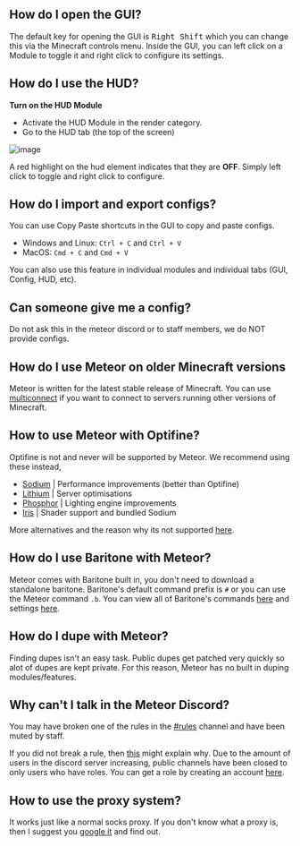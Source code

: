 ## How do I open the GUI?
The default key for opening the GUI is <kbd>Right Shift</kbd> which you can change this via the Minecraft controls menu.
Inside the GUI, you can left click on a Module to toggle it and right click to configure its settings.

## How do I use the HUD?

**Turn on the HUD Module**
- Activate the HUD Module in the render category.
- Go to the HUD tab (the top of the screen)

![image](https://user-images.githubusercontent.com/72693226/129832108-683ea81a-028c-4d96-8419-4a5dfde5f527.png)

A red highlight on the hud element indicates that they are **OFF**. Simply left click to toggle and right click to configure.

## How do I import and export configs?
You can use Copy Paste shortcuts in the GUI to copy and paste configs.
- Windows and Linux: `Ctrl + C` and `Ctrl + V`
- MacOS: `Cmd + C` and `Cmd + V`

You can also use this feature in individual modules and individual tabs (GUI, Config, HUD, etc).

## Can someone give me a config?
Do not ask this in the meteor discord or to staff members, we do NOT provide configs. 

## How do I use Meteor on older Minecraft versions
Meteor is written for the latest stable release of Minecraft.
You can use [multiconnect](https://www.curseforge.com/minecraft/mc-mods/multiconnect) if you want to connect to servers running other versions of Minecraft.

## How to use Meteor with Optifine?
Optifine is not and never will be supported by Meteor. We recommend using these instead,

- [Sodium](https://modrinth.com/mod/sodium) | Performance improvements (better than Optifine)
- [Lithium](https://modrinth.com/mod/lithium) | Server optimisations
- [Phosphor](https://modrinth.com/mod/phosphor) | Lighting engine improvements
- [Iris](https://irisshaders.net/) | Shader support and bundled Sodium

More alternatives and the reason why its not supported [here](https://gist.github.com/LambdAurora/1f6a4a99af374ce500f250c6b42e8754).

## How do I use Baritone with Meteor?
Meteor comes with Baritone built in, you don't need to download a standalone baritone.
Baritone's default command prefix is `#` or you can use the Meteor command `.b`.
You can view all of Baritone's commands [here](https://github.com/cabaletta/baritone/blob/master/USAGE.md)
and settings [here](https://baritone.leijurv.com/baritone/api/Settings.html).

## How do I dupe with Meteor?
Finding dupes isn't an easy task. Public dupes get patched very quickly so alot of dupes are kept private.
For this reason, Meteor has no built in duping modules/features.

## Why can't I talk in the Meteor Discord?
You may have broken one of the rules in the [#rules](https://discord.com/channels/689197705683140636/816501672477720626/) channel
and have been muted by staff.

If you did not break a rule, then [this](https://discord.com/channels/689197705683140636/689198722097348624/870066829622652989) might explain why.
Due to the amount of users in the discord server increasing, public channels have been closed to only users who have roles. You can get a role by creating an account [here](https://meteorclient.com/account).

## How to use the proxy system?
It works just like a normal socks proxy. If you don't know what a proxy is, then I suggest you [google it](https://letmegooglethat.com/?q=proxy) and find out.